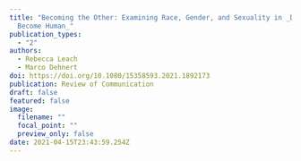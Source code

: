 ```yaml
---
title: "Becoming the Other: Examining Race, Gender, and Sexuality in _Detroit:
  Become Human_"
publication_types:
  - "2"
authors:
  - Rebecca Leach
  - Marco Dehnert
doi: https://doi.org/10.1080/15358593.2021.1892173
publication: Review of Communication
draft: false
featured: false
image:
  filename: ""
  focal_point: ""
  preview_only: false
date: 2021-04-15T23:43:59.254Z
---
```

